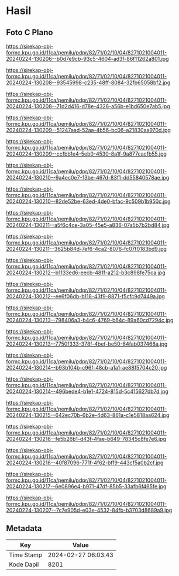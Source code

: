 # Hasil

## Foto C Plano

https://sirekap-obj-formc.kpu.go.id/11ca/pemilu/pdpr/82/71/02/10/04/8271021004011-20240224-130206--b0d7e9cb-93c5-4604-ad3f-86f11262a801.jpg

https://sirekap-obj-formc.kpu.go.id/11ca/pemilu/pdpr/82/71/02/10/04/8271021004011-20240224-130208--93545998-c235-48ff-8084-32fb65058bf2.jpg

https://sirekap-obj-formc.kpu.go.id/11ca/pemilu/pdpr/82/71/02/10/04/8271021004011-20240224-130208--71d2d416-d78e-4326-a56b-e1bd650e7ab5.jpg

https://sirekap-obj-formc.kpu.go.id/11ca/pemilu/pdpr/82/71/02/10/04/8271021004011-20240224-130209--51247aad-52aa-4b56-bc06-a21830aa970d.jpg

https://sirekap-obj-formc.kpu.go.id/11ca/pemilu/pdpr/82/71/02/10/04/8271021004011-20240224-130209--ccfbb1e4-5eb0-4530-8a1f-9a877cacfb55.jpg

https://sirekap-obj-formc.kpu.go.id/11ca/pemilu/pdpr/82/71/02/10/04/8271021004011-20240224-130210--9a4ec0e7-13be-467d-83f1-dd55840578ae.jpg

https://sirekap-obj-formc.kpu.go.id/11ca/pemilu/pdpr/82/71/02/10/04/8271021004011-20240224-130210--82de52be-63ed-4de0-bfac-9c509b1b950c.jpg

https://sirekap-obj-formc.kpu.go.id/11ca/pemilu/pdpr/82/71/02/10/04/8271021004011-20240224-130211--a5f6c4ce-3a05-45e5-a836-07a5b7b2bd84.jpg

https://sirekap-obj-formc.kpu.go.id/11ca/pemilu/pdpr/82/71/02/10/04/8271021004011-20240224-130211--3625b84d-7ef6-4ca2-8076-fc07f0183bd9.jpg

https://sirekap-obj-formc.kpu.go.id/11ca/pemilu/pdpr/82/71/02/10/04/8271021004011-20240224-130212--b1133ed6-eecb-481f-a212-b3c898fe75ca.jpg

https://sirekap-obj-formc.kpu.go.id/11ca/pemilu/pdpr/82/71/02/10/04/8271021004011-20240224-130212--ee6f06db-b118-43f9-8871-f5cfc9d7449a.jpg

https://sirekap-obj-formc.kpu.go.id/11ca/pemilu/pdpr/82/71/02/10/04/8271021004011-20240224-130213--798406a3-b4c6-4769-b64c-89a60cd7294c.jpg

https://sirekap-obj-formc.kpu.go.id/11ca/pemilu/pdpr/82/71/02/10/04/8271021004011-20240224-130213--7750f333-378f-4bef-be50-84fab037468a.jpg

https://sirekap-obj-formc.kpu.go.id/11ca/pemilu/pdpr/82/71/02/10/04/8271021004011-20240224-130214--b93b104b-c96f-48cb-a1a1-ae88f5704c20.jpg

https://sirekap-obj-formc.kpu.go.id/11ca/pemilu/pdpr/82/71/02/10/04/8271021004011-20240224-130214--496bede4-b1e1-4724-815d-5c415627db7d.jpg

https://sirekap-obj-formc.kpu.go.id/11ca/pemilu/pdpr/82/71/02/10/04/8271021004011-20240224-130215--642ec70b-6b2e-4d63-861a-c1e5818aa624.jpg

https://sirekap-obj-formc.kpu.go.id/11ca/pemilu/pdpr/82/71/02/10/04/8271021004011-20240224-130216--fe5b26b1-d43f-4fae-b649-78345c8fe7e6.jpg

https://sirekap-obj-formc.kpu.go.id/11ca/pemilu/pdpr/82/71/02/10/04/8271021004011-20240224-130216--40f87096-771f-4f62-bff9-443cf5a0b2cf.jpg

https://sirekap-obj-formc.kpu.go.id/11ca/pemilu/pdpr/82/71/02/10/04/8271021004011-20240224-130217--6e0896e4-b971-47df-85b5-33afb6f465fe.jpg

https://sirekap-obj-formc.kpu.go.id/11ca/pemilu/pdpr/82/71/02/10/04/8271021004011-20240224-130207--7c7e905d-e03e-4532-84fb-b3703d8689a9.jpg


## Metadata

| Key        | Value               |
| ---------- | ------------------- |
| Time Stamp | 2024-02-27 06:03:43 |
| Kode Dapil | 8201                |



